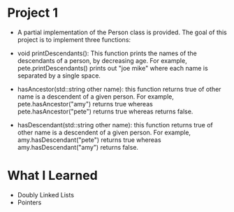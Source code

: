 # Project 1

* A partial implementation of the Person class is provided. The goal of this project is to implement three functions:

* void printDescendants(): This function prints the names of the descendants of a person, by decreasing age. 
For example, pete.printDescendants() prints out
"joe mike" 
where each name is separated by a single space.

* hasAncestor(std::string other name): this function returns true of other name is a descendent of a given person. For example, 
pete.hasAncestor("amy") returns true whereas
pete.hasAncestor("pete") returns true whereas returns false.

* hasDescendant(std::string other name): this function returns true of other name is a descendent of a given person. For example, 
amy.hasDescendant("pete") returns true whereas
amy.hasDescendant("amy") returns false.

# What I Learned

* Doubly Linked Lists
* Pointers
